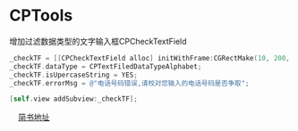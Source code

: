 # CPTools

增加过滤数据类型的文字输入框CPCheckTextField

```objective-c
_checkTF = [[CPCheckTextField alloc] initWithFrame:CGRectMake(10, 200, 300, 40)];
_checkTF.dataType = CPTextFiledDataTypeAlphabet;
_checkTF.isUpercaseString = YES;
_checkTF.errorMsg = @"电话号码错误,请校对您输入的电话号码是否争取";

[self.view addSubview:_checkTF];
```
    
[简书地址](https://www.jianshu.com/p/2899ca1950d9)
